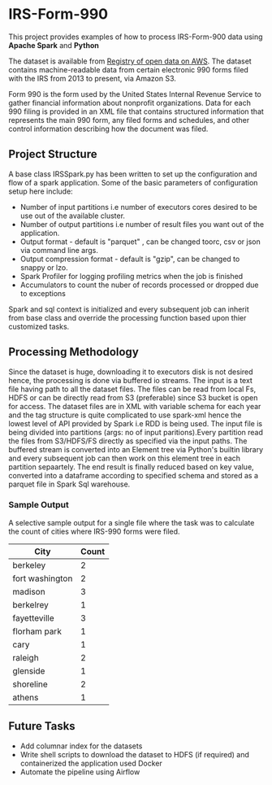 # IRS-Form-990

This project provides examples of how to process IRS-Form-900 data using  **Apache Spark** and **Python**

The dataset is available from [Registry of open data on AWS](https://registry.opendata.aws/irs990/). The dataset contains machine-readable data from certain 
electronic 990 forms filed with the IRS from 2013 to present, via Amazon S3.

Form 990 is the form used by the United States Internal Revenue Service to gather financial information about nonprofit organizations.
Data for each 990 filing is provided in an XML file that contains structured information that represents the main 990 form, 
any filed forms and schedules, and other control information describing how the document was filed.

## Project Structure
A base class IRSSpark.py has been written to set up the configuration and flow of a spark application. Some of the basic parameters of configuration setup here include:

- Number of input partitions i.e number of executors cores desired to be use out of the available cluster.
- Number of output partitions i.e number of result files you want out of the application.
- Output format - default is "parquet" , can be changed toorc, csv or json via command line args.
- Output compression format - default is "gzip", can be changed to snappy or lzo.
- Spark Profiler for logging profiling metrics when the job is finished
- Accumulators to count the nuber of records processed or dropped due to exceptions

Spark and sql context is initialized and every subsequent job can inherit from base class and override the processing function based upon thier customized tasks.

## Processing Methodology
Since the dataset is huge, downloading it to executors disk is not desired hence, the processing is done via buffered io streams. 
The input is a text file having path to all the dataset files. 
The files can be read from local Fs, HDFS or can be directly read from S3 (preferable) since S3 bucket is open for access.
The dataset files are in XML with variable schema for each year and the tag structure is quite complicated to use spark-xml hence the lowest level of API
provided by Spark i.e RDD is being used.
The input file is being divided into partitions (args: no of input paritions).Every partition read the files from S3/HDFS/FS directly as specified via the input paths.
The buffered stream is converted into an Element tree via Python's builtin library and every subsequent job can then work on this element tree in each partition sepaartely.
The end result is finally reduced based on key value, converted into a dataframe according to specified schema and stored as a parquet file in Spark Sql warehouse.

### Sample Output
 A selective sample output for a single file where the task was to calculate the count of cities where IRS-990 forms were filed.


|           City|Count|
|---------------|-----|
|       berkeley|    2|
|fort washington|    2|
|        madison|    3|
|      berkelrey|    1|
|   fayetteville|    3|
|   florham park|    1|
|           cary|    1|
|        raleigh|    2|
|       glenside|    1|
|      shoreline|    2|
|         athens|    1|


## Future Tasks
- Add columnar index for the datasets
- Write shell scripts to download the dataset to HDFS (if required) and containerized the application used Docker
- Automate the pipeline using Airflow
